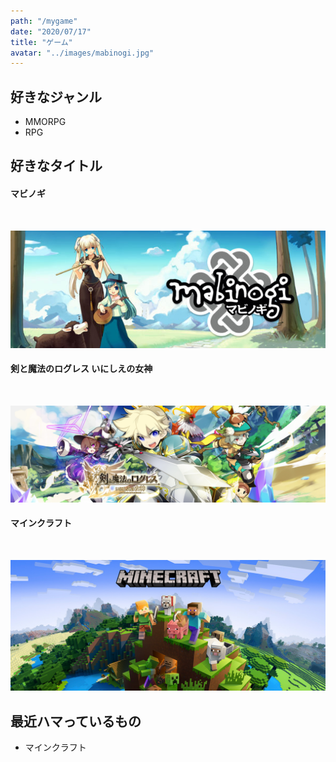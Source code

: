 ```yaml
---
path: "/mygame"
date: "2020/07/17"
title: "ゲーム"
avatar: "../images/mabinogi.jpg"
---
```


## 好きなジャンル

- MMORPG
- RPG

## 好きなタイトル

#### マビノギ

<br>

![image](../images/mabinogi.jpg)

#### 剣と魔法のログレス いにしえの女神

<br>

![image](../images/roguresu.jpg)

#### マインクラフト

<br>

![image](../images/minecraft.jpg)

## 最近ハマっているもの

- マインクラフト
